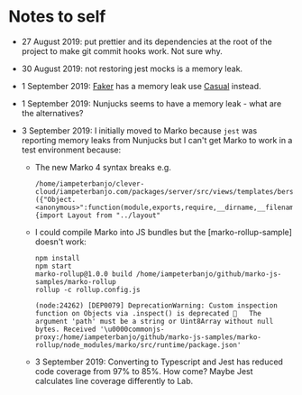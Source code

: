 # Notes to self

- 27 August 2019: put prettier and its dependencies at the root of the project to make git commit hooks work. Not sure why.
- 30 August 2019: not restoring jest mocks is a memory leak.
- 1 September 2019: [Faker][github-faker] has a memory leak use [Casual][github-casual] instead.
- 1 September 2019: Nunjucks seems to have a memory leak - what are the alternatives?
- 3 September 2019: I initially moved to Marko because `jest` was reporting memory leaks from Nunjucks but I can't get Marko to work in a test environment because:

  - The new Marko 4 syntax breaks e.g.

    ```shell
    /home/iampeterbanjo/clever-cloud/iampeterbanjo.com/packages/server/src/views/templates/berserker/list.marko:1
    ({"Object.<anonymous>":function(module,exports,require,__dirname,__filename,global,jest){import Layout from "../layout"
    ```

  - I could compile Marko into JS bundles but the [marko-rollup-sample] doesn't work:

    ```shell
    npm install
    npm start
    marko-rollup@1.0.0 build /home/iampeterbanjo/github/marko-js-samples/marko-rollup
    rollup -c rollup.config.js

    (node:24262) [DEP0079] DeprecationWarning: Custom inspection function on Objects via .inspect() is deprecated 🚨   The argument 'path' must be a string or Uint8Array without null bytes. Received '\u0000commonjs-proxy:/home/iampeterbanjo/github/marko-js-samples/marko-rollup/node_modules/marko/src/runtime/package.json'
    ```

  - 3 September 2019: Converting to Typescript and Jest has reduced code coverage from 97% to 85%. How come? Maybe Jest calculates line coverage differently to Lab.

[github-faker]: https://github.com/marak/faker.js
[github-casual]: https://github.com/boo1ean/casual
[marko-rollup]: https://github.com/marko-js-samples/marko-rollup
